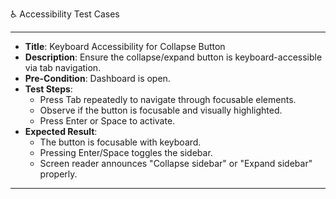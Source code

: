 ♿ Accessibility Test Cases

---
* **Title**: Keyboard Accessibility for Collapse Button
* **Description**: Ensure the collapse/expand button is keyboard-accessible via tab navigation.
* **Pre-Condition**: Dashboard is open.
* **Test Steps**:
  * Press Tab repeatedly to navigate through focusable elements.
  * Observe if the button is focusable and visually highlighted.
  * Press Enter or Space to activate.
* **Expected Result**:
  * The button is focusable with keyboard.
  * Pressing Enter/Space toggles the sidebar.
  * Screen reader announces "Collapse sidebar" or "Expand sidebar" properly.
---
